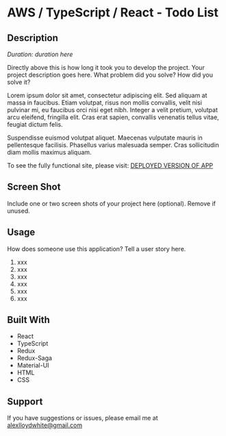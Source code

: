 # AWS / TypeScript / React - Todo List

## Description

_Duration: duration here_

Directly above this is how long it took you to develop the project. Your project description goes here. What problem did you solve? How did you solve it? 

Lorem ipsum dolor sit amet, consectetur adipiscing elit. Sed aliquam at massa in faucibus. Etiam volutpat, risus non mollis convallis, velit nisi pulvinar mi, eu faucibus orci nisi eget nibh. Integer a velit pretium, volutpat arcu eleifend, fringilla elit. Cras erat sapien, convallis venenatis tellus vitae, feugiat dictum felis.

Suspendisse euismod volutpat aliquet. Maecenas vulputate mauris in pellentesque facilisis. Phasellus varius malesuada semper. Cras sollicitudin diam mollis maximus aliquam.

To see the fully functional site, please visit: [DEPLOYED VERSION OF APP](www.heroku.com)

## Screen Shot

Include one or two screen shots of your project here (optional). Remove if unused.

## Usage
How does someone use this application? Tell a user story here.

1. xxx
2. xxx
3. xxx
4. xxx
5. xxx
6. xxx


## Built With

- React
- TypeScript
- Redux
- Redux-Saga
- Material-UI
- HTML
- CSS

## Support
If you have suggestions or issues, please email me at [alexlloydwhite@gmail.com](www.google.com)
